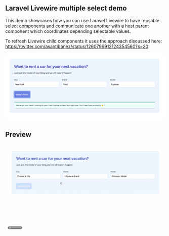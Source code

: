 
## Laravel Livewire multiple select demo

This demo showcases how you can use Laravel Livewire to have reusable select components and communicate one another with a host parent component which coordinates depending selectable values.

To refresh Livewire child components it uses the approach discussed here: https://twitter.com/asantibanez/status/1260796912124354560?s=20

![component](https://github.com/asantibanez/livewire-dependant-select-demo/raw/master/demo.jpg)

## Preview

![preview](https://github.com/asantibanez/livewire-dependant-select-demo/raw/master/demo.gif)
